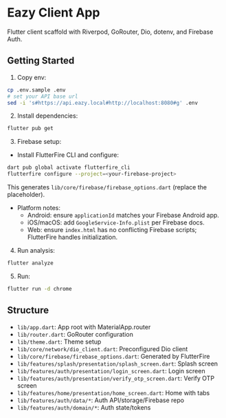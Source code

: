 # Eazy Client App

Flutter client scaffold with Riverpod, GoRouter, Dio, dotenv, and Firebase Auth.

## Getting Started

1. Copy env:
```bash
cp .env.sample .env
# set your API base url
sed -i 's#https://api.eazy.local#http://localhost:8080#g' .env
```
2. Install dependencies:
```bash
flutter pub get
```
3. Firebase setup:
- Install FlutterFire CLI and configure:
```bash
dart pub global activate flutterfire_cli
flutterfire configure --project=<your-firebase-project>
```
This generates `lib/core/firebase/firebase_options.dart` (replace the placeholder).

- Platform notes:
  - Android: ensure `applicationId` matches your Firebase Android app.
  - iOS/macOS: add `GoogleService-Info.plist` per Firebase docs.
  - Web: ensure `index.html` has no conflicting Firebase scripts; FlutterFire handles initialization.

4. Run analysis:
```bash
flutter analyze
```
5. Run:
```bash
flutter run -d chrome
```

## Structure
- `lib/app.dart`: App root with MaterialApp.router
- `lib/router.dart`: GoRouter configuration
- `lib/theme.dart`: Theme setup
- `lib/core/network/dio_client.dart`: Preconfigured Dio client
- `lib/core/firebase/firebase_options.dart`: Generated by FlutterFire
- `lib/features/splash/presentation/splash_screen.dart`: Splash screen
- `lib/features/auth/presentation/login_screen.dart`: Login screen
- `lib/features/auth/presentation/verify_otp_screen.dart`: Verify OTP screen
- `lib/features/home/presentation/home_screen.dart`: Home with tabs
- `lib/features/auth/data/*`: Auth API/storage/Firebase repo
- `lib/features/auth/domain/*`: Auth state/tokens
